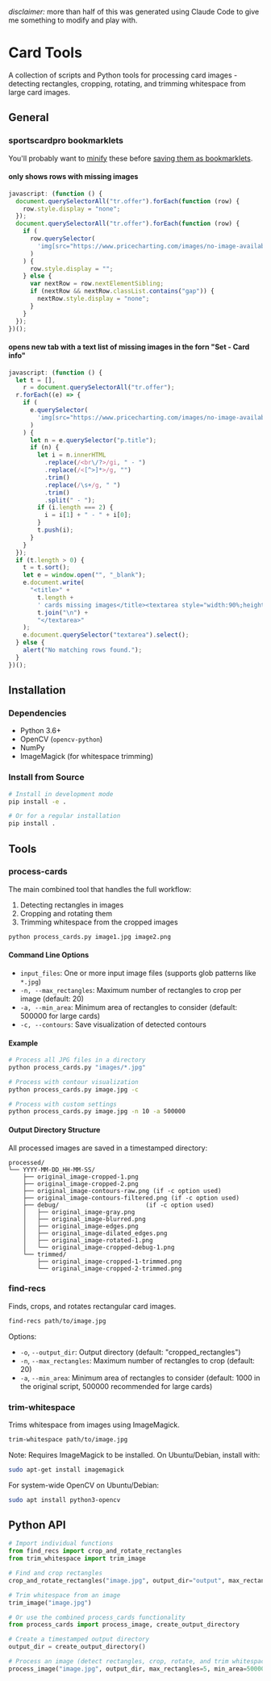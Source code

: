 _disclaimer:_ more than half of this was generated using Claude Code to give me something to modify and play with.

# Card Tools

A collection of scripts and Python tools for processing card images - detecting rectangles, cropping, rotating, and trimming whitespace from large card images.

## General

### sportscardpro bookmarklets

You'll probably want to [minify](https://www.uglifyjs.net/) these before [saving them as bookmarklets](https://www.freecodecamp.org/news/what-are-bookmarklets/).

#### only shows rows with missing images

```js
javascript: (function () {
  document.querySelectorAll("tr.offer").forEach(function (row) {
    row.style.display = "none";
  });
  document.querySelectorAll("tr.offer").forEach(function (row) {
    if (
      row.querySelector(
        'img[src="https://www.pricecharting.com/images/no-image-available.png"]'
      )
    ) {
      row.style.display = "";
    } else {
      var nextRow = row.nextElementSibling;
      if (nextRow && nextRow.classList.contains("gap")) {
        nextRow.style.display = "none";
      }
    }
  });
})();
```

#### opens new tab with a text list of missing images in the forn "Set - Card info"

```js
javascript: (function () {
  let t = [],
    r = document.querySelectorAll("tr.offer");
  r.forEach((e) => {
    if (
      e.querySelector(
        'img[src="https://www.pricecharting.com/images/no-image-available.png"]'
      )
    ) {
      let n = e.querySelector("p.title");
      if (n) {
        let i = n.innerHTML
          .replace(/<br\/?>/gi, " - ")
          .replace(/<[^>]*>/g, "")
          .trim()
          .replace(/\s+/g, " ")
          .trim()
          .split(" - ");
        if (i.length === 2) {
          i = i[1] + " - " + i[0];
        }
        t.push(i);
      }
    }
  });
  if (t.length > 0) {
    t = t.sort();
    let e = window.open("", "_blank");
    e.document.write(
      "<title>" +
        t.length +
        ' cards missing images</title><textarea style="width:90%;height:90%;">' +
        t.join("\n") +
        "</textarea>"
    );
    e.document.querySelector("textarea").select();
  } else {
    alert("No matching rows found.");
  }
})();
```

## Installation

### Dependencies

- Python 3.6+
- OpenCV (`opencv-python`)
- NumPy
- ImageMagick (for whitespace trimming)

### Install from Source

```bash
# Install in development mode
pip install -e .

# Or for a regular installation
pip install .
```

## Tools

### process-cards

The main combined tool that handles the full workflow:

1. Detecting rectangles in images
2. Cropping and rotating them
3. Trimming whitespace from the cropped images

```bash
python process_cards.py image1.jpg image2.png
```

#### Command Line Options

- `input_files`: One or more input image files (supports glob patterns like `*.jpg`)
- `-n, --max_rectangles`: Maximum number of rectangles to crop per image (default: 20)
- `-a, --min_area`: Minimum area of rectangles to consider (default: 500000 for large cards)
- `-c, --contours`: Save visualization of detected contours

#### Example

```bash
# Process all JPG files in a directory
python process_cards.py "images/*.jpg"

# Process with contour visualization
python process_cards.py image.jpg -c

# Process with custom settings
python process_cards.py image.jpg -n 10 -a 500000
```

#### Output Directory Structure

All processed images are saved in a timestamped directory:

```
processed/
└── YYYY-MM-DD_HH-MM-SS/
    ├── original_image-cropped-1.png
    ├── original_image-cropped-2.png
    ├── original_image-contours-raw.png (if -c option used)
    ├── original_image-contours-filtered.png (if -c option used)
    ├── debug/                        (if -c option used)
    │   ├── original_image-gray.png
    │   ├── original_image-blurred.png
    │   ├── original_image-edges.png
    │   ├── original_image-dilated_edges.png
    │   ├── original_image-rotated-1.png
    │   └── original_image-cropped-debug-1.png
    └── trimmed/
        ├── original_image-cropped-1-trimmed.png
        └── original_image-cropped-2-trimmed.png
```

### find-recs

Finds, crops, and rotates rectangular card images.

```bash
find-recs path/to/image.jpg
```

Options:

- `-o`, `--output_dir`: Output directory (default: "cropped_rectangles")
- `-n`, `--max_rectangles`: Maximum number of rectangles to crop (default: 20)
- `-a`, `--min_area`: Minimum area of rectangles to consider (default: 1000 in the original script, 500000 recommended for large cards)

### trim-whitespace

Trims whitespace from images using ImageMagick.

```bash
trim-whitespace path/to/image.jpg
```

Note: Requires ImageMagick to be installed. On Ubuntu/Debian, install with:

```bash
sudo apt-get install imagemagick
```

For system-wide OpenCV on Ubuntu/Debian:

```bash
sudo apt install python3-opencv
```

## Python API

```python
# Import individual functions
from find_recs import crop_and_rotate_rectangles
from trim_whitespace import trim_image

# Find and crop rectangles
crop_and_rotate_rectangles("image.jpg", output_dir="output", max_rectangles=5)

# Trim whitespace from an image
trim_image("image.jpg")

# Or use the combined process_cards functionality
from process_cards import process_image, create_output_directory

# Create a timestamped output directory
output_dir = create_output_directory()

# Process an image (detect rectangles, crop, rotate, and trim whitespace)
process_image("image.jpg", output_dir, max_rectangles=5, min_area=500000, draw_contours=True)
```
